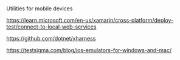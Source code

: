 # 

Utilities for mobile devices

https://learn.microsoft.com/en-us/xamarin/cross-platform/deploy-test/connect-to-local-web-services

https://github.com/dotnet/xharness

https://testsigma.com/blog/ios-emulators-for-windows-and-mac/
